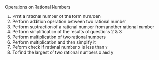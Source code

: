 Operations on Rational Numbers

1. Print a rational number of the form num/den
2. Perform addition operation between two rational number
3. Perform subtraction of a rational number from another rational number
4. Perform simplification of the results of questions 2 & 3 
5. Perform multiplication of two rational numbers
6. Perform multiplication and then simplify it
7. Peform check if rational number x is less than y
8. To find the largest of two rational numbers x and y
